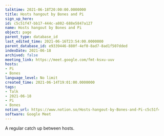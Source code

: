 ```yaml
---
talktime: 2021-06-18T20:00:00.0000000
title: Hosts hangout by Bones and Pi
sign_up_here: 
id: c5c51f47-bb17-444c-a802-688e5847a127
name: Hosts hangout by Bones and Pi
object: page
parent_type: database_id
last_edited_time: 2021-06-16T23:54:00.0000000
parent_database_id: e9339446-880f-4ef0-8ad7-8ad1f507dded
indexDate: 2021-06-18
archived: false
meeting_link: https://meet.google.com/fmt-ksxu-uuv
hosts:
- Pi
- Bones
language_level: No limit
created_time: 2021-06-14T19:01:00.0000000
tags:
- Talk
- 2021-06-18
- Pi
- Bones
notion_url: https://www.notion.so/Hosts-hangout-by-Bones-and-Pi-c5c51f47bb17444ca802688e5847a127
software: Google Meet
---
```


A regular catch up between hosts.



